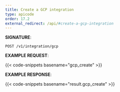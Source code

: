 ```yaml
---
title: Create a GCP integration
type: apicode
order: 17.2
external_redirect: /api/#create-a-gcp-integration
---
```


**SIGNATURE**:

`POST /v1/integration/gcp`

**EXAMPLE REQUEST**:

{{< code-snippets basename="gcp_create" >}}

**EXAMPLE RESPONSE**:

{{< code-snippets basename="result.gcp_create" >}}
